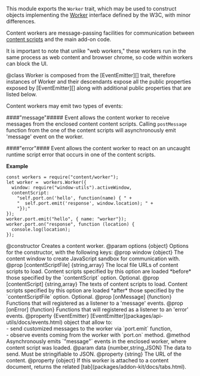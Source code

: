 <!-- contributed by Irakli Gozalishvili [gozala@mozilla.com] -->

This module exports the `Worker` trait, which may be used to construct objects
implementing the [Worker][] interface defined by the W3C, with minor
differences.

Content workers are message-passing facilities for communication between
[content scripts](dev-guide/addon-development/web-content.html) and the main
add-on code.

It is important to note that unlike "web workers," these workers run in the
same process as web content and browser chrome, so code within workers can
block the UI.

[Worker]:http://www.w3.org/TR/workers/#worker

<api name="Worker">
@class
Worker is composed from the [EventEmitter][] trait, therefore instances
of Worker and their descendants expose all the public properties
exposed by [EventEmitter][] along with additional public properties that
are listed below.

Content workers may emit two types of events:

####"message"#####
Event allows the content worker to receive messages from the enclosed content
content scripts. Calling `postMessage` function from the one of the content
scripts will asynchronously emit 'message' event on the worker.

####"error"####
Event allows the content worker to react on an uncaught runtime script error
that occurs in one of the content scripts.

**Example**

    const workers = require("content/worker");
    let worker =  workers.Worker({
      window: require("window-utils").activeWindow,
      contentScript: 
        "self.port.on('hello', function(name) { " +
        "  self.port.emit('response', window.location); " +
        "});"
    });
    worker.port.emit("hello", { name: "worker"});
    worker.port.on("response", function (location) {
      console.log(location);
    });

[EventEmitter]:packages/api-utils/docs/events.html

<api name="Worker">
@constructor
Creates a content worker.
@param options {object}
Options for the constructor, with the following keys:
  @prop window {object}
    The content window to create JavaScript sandbox for communication with.
  @prop [contentScriptFile] {string,array}
    The local file URLs of content scripts to load.  Content scripts specified
    by this option are loaded *before* those specified by the `contentScript`
    option. Optional.
  @prop [contentScript] {string,array}
    The texts of content scripts to load.  Content scripts specified by this
    option are loaded *after* those specified by the `contentScriptFile` option.
    Optional.
  @prop [onMessage] {function}
    Functions that will registered as a listener to a 'message' events.
  @prop [onError] {function}
    Functions that will registered as a listener to an 'error' events.
</api>

<api name="port">
@property {EventEmitter}
[EventEmitter](packages/api-utils/docs/events.html) object that allow to:<br>
- send customized messages to the worker via `port.emit` function, <br>
- observe events coming from the worker with `port.on` method.
</api>

<api name="postMessage">
@method
Asynchronously emits `"message"` events in the enclosed worker, where content
script was loaded.
@param data {number,string,JSON}
The data to send. Must be stringifiable to JSON.
</api>

<api name="url">
@property {string}
The URL of the content.
</api>

<api name="tab">
@property {object}
If this worker is attached to a content document, returns the related 
[tab](packages/addon-kit/docs/tabs.html).

</api>

</api>

